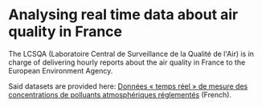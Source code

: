 # Analysing real time data about air quality in France

The LCSQA (Laboratoire Central de Surveillance de la Qualité de l'Air) is in charge of 
delivering hourly reports about the air quality in France to the European Environment Agency.

Said datasets are provided here: [Données « temps réel » de mesure des concentrations de polluants 
atmosphériques réglementés](https://www.data.gouv.fr/fr/datasets/donnees-temps-reel-de-mesure-des-concentrations-de-polluants-atmospheriques-reglementes-1/#_)
(French).